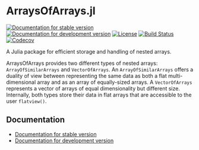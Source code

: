 # ArraysOfArrays.jl

[![Documentation for stable version](https://img.shields.io/badge/docs-stable-blue.svg)](https://JuliaArrays.github.io/ArraysOfArrays.jl/stable)
[![Documentation for development version](https://img.shields.io/badge/docs-dev-blue.svg)](https://JuliaArrays.github.io/ArraysOfArrays.jl/dev)
[![License](http://img.shields.io/badge/license-MIT-brightgreen.svg?style=flat)](LICENSE.md)
[![Build Status](https://github.com/oschulz/ArraysOfArrays.jl/workflows/CI/badge.svg?branch=master)](https://github.com/oschulz/ArraysOfArrays.jl/actions?query=workflow%3ACI)
[![Codecov](https://codecov.io/gh/JuliaArrays/ArraysOfArrays.jl/branch/master/graph/badge.svg)](https://codecov.io/gh/JuliaArrays/ArraysOfArrays.jl)


A Julia package for efficient storage and handling of nested arrays.

ArraysOfArrays provides two different types of nested arrays: `ArrayOfSimilarArrays` and `VectorOfArrays`.
An `ArrayOfSimilarArrays` offers a duality of view between representing the same data as both a flat multi-dimensional array and as an array of equally-sized arrays. A `VectorOfArrays` represents a vector of arrays of equal dimensionality but different size. Internally, both types store their data in flat arrays that are accessible to the user `flatview()`.

## Documentation

* [Documentation for stable version](https://JuliaArrays.github.io/ArraysOfArrays.jl/stable)
* [Documentation for development version](https://JuliaArrays.github.io/ArraysOfArrays.jl/dev)

